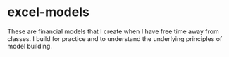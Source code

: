 # excel-models
These are financial models that I create when I have free time away from classes. I build for practice and to understand the underlying principles of model building. 
